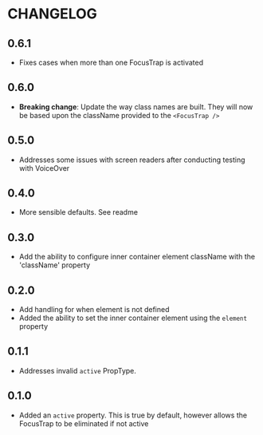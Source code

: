 # CHANGELOG

## 0.6.1

- Fixes cases when more than one FocusTrap is activated

## 0.6.0

- **Breaking change**: Update the way class names are built. They will
  now be based upon the className provided to the `<FocusTrap />`

## 0.5.0

- Addresses some issues with screen readers after conducting testing
  with VoiceOver

## 0.4.0

- More sensible defaults. See readme

## 0.3.0

- Add the ability to configure inner container element className with
  the 'className' property

## 0.2.0

- Add handling for when element is not defined
- Added the ability to set the inner container element using the
  `element` property

## 0.1.1

- Addresses invalid `active` PropType.

## 0.1.0

- Added an `active` property. This is true by default, however allows
  the FocusTrap to be eliminated if not active

